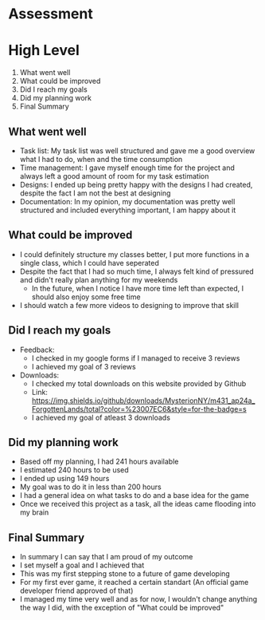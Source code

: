 # Assessment

# High Level
1. What went well
2. What could be improved
3. Did I reach my goals
4. Did my planning work
5. Final Summary

## What went well
* Task list: My task list was well structured and gave me a good overview what I had to do, when and the time consumption
* Time management: I gave myself enough time for the project and always left a good amount of room for my task estimation
* Designs: I ended up being pretty happy with the designs I had created, despite the fact I am not the best at designing
* Documentation: In my opinion, my documentation was pretty well structured and included everything important, I am happy about it

## What could be improved
* I could definitely structure my classes better, I put more functions in a single class, which I could have seperated
* Despite the fact that I had so much time, I always felt kind of pressured and didn't really plan anything for my weekends
    * In the future, when I notice I have more time left than expected, I should also enjoy some free time
* I should watch a few more videos to designing to improve that skill

## Did I reach my goals
* Feedback:
    * I checked in my google forms if I managed to receive 3 reviews
    * I achieved my goal of 3 reviews
* Downloads:
    * I checked my total downloads on this website provided by Github
    * Link: https://img.shields.io/github/downloads/MysterionNY/m431_ap24a_ForgottenLands/total?color=%23007EC6&style=for-the-badge=s
    * I achieved my goal of atleast 3 downloads

## Did my planning work
* Based off my planning, I had 241 hours available
* I estimated 240 hours to be used
* I ended up using 149 hours
* My goal was to do it in less than 200 hours
* I had a general idea on what tasks to do and a base idea for the game
* Once we received this project as a task, all the ideas came flooding into my brain


## Final Summary
* In summary I can say that I am proud of my outcome
* I set myself a goal and I achieved that
* This was my first stepping stone to a future of game developing
* For my first ever game, it reached a certain standart (An official game developer friend approved of that)
* I managed my time very well and as for now, I wouldn't change anything the way I did, with the exception of "What could be improved"